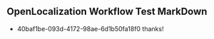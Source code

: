 ## OpenLocalization Workflow Test MarkDown
* 40baf1be-093d-4172-98ae-6d1b50fa18f0 thanks!

<!--HONumber=Jul16_HO2-->


